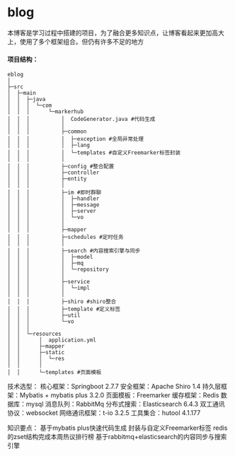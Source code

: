 # blog

本博客是学习过程中搭建的项目，为了融合更多知识点，让博客看起来更加高大上，使用了多个框架组合。但仍有许多不足的地方

#### 项目结构：
```
eblog
│
├─src
│  ├─main
│  │  ├─java
│  │  │  └─com
│  │  │      └─markerhub
│  │  │          │  CodeGenerator.java #代码生成
│  │  │          │
│  │  │          ├─common
│  │  │          │  ├─exception #全局异常处理
│  │  │          │  ├─lang
│  │  │          │  └─templates #自定义Freemarker标签封装
│  │  │          │
│  │  │          ├─config #整合配置
│  │  │          ├─controller
│  │  │          ├─entity
│  │  │          │
│  │  │          ├─im #即时群聊
│  │  │          │  ├─handler
│  │  │          │  ├─message
│  │  │          │  ├─server
│  │  │          │  └─vo
│  │  │          │
│  │  │          ├─mapper
│  │  │          ├─schedules #定时任务
│  │  │          │
│  │  │          ├─search #内容搜索引擎与同步
│  │  │          │  ├─model
│  │  │          │  ├─mq
│  │  │          │  └─repository
│  │  │          │
│  │  │          ├─service
│  │  │          │  └─impl
│  │  │          │
│  │  │          ├─shiro #shiro整合
│  │  │          ├─template #定义标签
│  │  │          ├─util
│  │  │          └─vo
│  │  │
│  │  └─resources
│  │      │  application.yml
│  │      ├─mapper
│  │      ├─static
│  │      │  └─res
│  │      │
│  │      └─templates #页面模板
```

技术选型：
核心框架：Springboot 2.7.7
安全框架：Apache Shiro 1.4
持久层框架：Mybatis + mybatis plus 3.2.0
页面模板：Freemarker
缓存框架：Redis
数据库：mysql
消息队列：RabbitMq
分布式搜索：Elasticsearch 6.4.3
双工通讯协议：websocket
网络通讯框架：t-io 3.2.5
工具集合：hutool 4.1.177

知识要点：
基于mybatis plus快速代码生成
封装与自定义Freemarker标签
redis的zset结构完成本周热议排行榜
基于rabbitmq+elasticsearch的内容同步与搜索引擎

